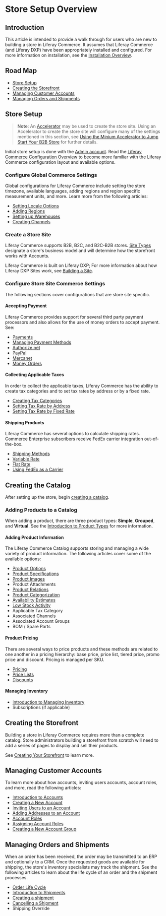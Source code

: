 # Store Setup Overview

## Introduction

This article is intended to provide a walk through for users who are new to building a store in Liferay Commerce. It assumes that Liferay Commerce (and Liferay DXP) have been appropriately installed and configured. For more information on installation, see the [Installation Overview](../../../installation-and-upgrades/installation-guide/installation-overview/README.md).

## Road Map

* [Store Setup](#store-setup)
* [Creating the Storefront](#creating-the-storefront)
* [Managing Customer Accounts](#managing-customer-accounts)
* [Managing Orders and Shipments](#managing-orders-and-shipments)

## Store Setup

> **Note**: An [Accelerator](../../getting-started/accelerators/README.md) may be used to create the store site. Using an Accelerator to create the store site will configure many of the settings mentioned in this section, see [Using the Minium Accelerator to Jump Start Your B2B Store](../../getting-started/accelerators/using-the-minium-accelerator-to-jump-start-your-b2b-store/README.md) for further details.

Initial store setup is done with the [Admin account](../introduction-to-the-admin-account/README.md). Read the [Liferay Commerce Configuration Overview](../liferay-commerce-configuration-overview/README.md) to become more familiar with the Liferay Commerce configuration layout and available options.

### Configure Global Commerce Settings

Global configurations for Liferay Commerce include setting the store timezone, available languages, adding regions and region specific measurement units, and more. Learn more from the following articles:

* [Setting Locale Options](../locale-options/README.md)
* [Adding Regions](../country-options/adding-regions/README.md)
* [Setting up Warehouses](../../catalog/managing-inventory/warehouse-reference-guide/README.md)
* [Creating Channels](../catalog/introduction-to-channels.md)

### Create a Store Site

Liferay Commerce supports B2B, B2C, and B2C-B2B stores. [Site Types](../site-management-basics/sites-and-site-types/README.md) designate a store's business model and will determine how the storefront works with Accounts.

Liferay Commerce is built on Liferay DXP; For more information about how Liferay DXP Sites work, see [Building a Site](https://help.liferay.com/hc/en-us/articles/360018171231-Building-a-Site).

### Configure Store Site Commerce Settings

The following sections cover configurations that are store site specific.

#### Accepting Payment

Liferay Commerce provides support for several third party payment processors and also allows for the use of money orders to accept payment. See:

* [Payments](../payments/README.md)
* [Managing Payment Methods](../payments/managing-payment-methods/README.md)
* [Authorize.net](../../sales/payments/payment-methods/authorize.net/README.md)
* [PayPal](../../sales/payments/payment-methods/paypal/README.md)
* [Mercanet](../../sales/payments/payment-methods/mercanet/README.md)
* [Money Orders](../../sales/payments/payment-methods/money-orders/README.md)

#### Collecting Applicable Taxes

In order to collect the applicable taxes, Liferay Commerce has the ability to create tax categories and to set tax rates by address or by a fixed rate.

* [Creating Tax Categories](../../operations/taxes/creating-tax-categories/README.md)
* [Setting Tax Rate by Address](../../operations/taxes/setting-tax-rate-by-address/README.md)
* [Setting Tax Rate by Fixed Rate](../../operations/taxes/setting-tax-rate-by-fixed-rate/README.md)

#### Shipping Products

Liferay Commerce has several options to calculate shipping rates. Commerce Enterprise subscribers receive FedEx carrier integration out-of-the-box.

* [Shipping Methods](../shipping-methods/README.md)
* [Variable Rate](../../sales/shipping/using-the-variable-rate-shipping-method/README.md)
* [Flat Rate](../../sales/shipping/using-the-flat-rate/shipping-method/README.md)
* [Using FedEx as a Carrier](../../sales/shipping/using-fedex-as-a-carrier-method/README.md)

## Creating the Catalog

After setting up the store, begin [creating a catalog](../../catalog/creating-a-catalog/README.md).

### Adding Products to a Catalog

When adding a product, there are three product types: **Simple**, **Grouped**, and **Virtual**. See the [Introduction to Product Types](../catalog/introduction-to-product-types.md) for more information.

#### Adding Product Information

The Liferay Commerce Catalog supports storing and managing a wide variety of product information. The following articles cover some of the available options:

* [Product Options](../../catalog/creating-and-managing-products/customizing-your-product-with-product-options)
* [Product Specifications](../catalog/specifications.md)
* [Product Images](../catalog/product-images.md)
* Product Attachments
* [Product Relations](../catalog/related-products-up-sells-and-cross-sells.md)
* [Product Categorization](../catalog/organizing-your-catalog-with-product-categories.md)
* [Availability Estimates](../catalog/availability-estimates.md)
* [Low Stock Activity](../../catalog/managing-inventory/low-stock-activity/README.md)
* Applicable Tax Category
* Associated Channels
* Associated Account Groups
* BOM / Spare Parts

#### Product Pricing

There are several ways to price products and these methods are related to one another in a pricing hierarchy: base price, price list, tiered price, promo price and discount. Pricing is managed per SKU.

* [Pricing](../../catalog/managing-price/introduction-to-product-pricing-methods/README.md)
* [Price Lists](../catalog/creating-a-price-list.md)
* [Discounts](../../marketing/promotions/adding-discounts-by-product/README.md)

#### Managing Inventory

* [Introduction to Managing Inventory](../../catalog/managing-inventory/introduction-to-managing-inventory/README.md)
* Subscriptions (if applicable)

## Creating the Storefront

Building a store in Liferay Commerce requires more than a complete catalog. Store administrators building a storefront from scratch will need to add a series of pages to display and sell their products.

See [Creating Your Storefront](../../content/pages/creating-your-storefront/README.md) to learn more.

## Managing Customer Accounts

To learn more about how accounts, inviting users accounts, account roles, and more, read the following articles:

* [Introduction to Accounts](../../customers/account-management/introduction-to-accounts/README.md)
* [Creating a New Account](../../customers/account-management/creating-a-new-account/README.md)
* [Inviting Users to an Account](../../customers/account-management/inviting-users-to-an-account/README.md)
* [Adding Addresses to an Account](../../customers/account-management/adding-addresses-to-an-account/README.md)
* [Account Roles](../../customers/account-management/account-roles/README.md)
* [Assigning Account Roles](../../customers/account-management/assigning-account-roles/README.md)
* [Creating a New Account Group](../../customers/account-management/creating-a-new-account-group/README.md)

## Managing Orders and Shipments

When an order has been received, the order may be transmitted to an ERP and optionally to a CRM. Once the requested goods are available for shipping, the store's inventory specialists may track the shipment. See the following articles to learn about the life cycle of an order and the shipment processes.

* [Order Life Cycle](../../sales/order-management/order-life-cycle/README.md)
* [Introduction to Shipments](../../sales/order-management/managing-shipments/introduction-to-shipments/README.md)
* [Creating a shipment](../../sales/order-management/managing-shipments/creating-a-shipment/README.md)
* [Cancelling a Shipment](../../sales/order-management/managing-shipments/cancelling-a-shipment/README.md)
* Shipping Override
